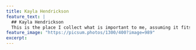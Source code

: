 ```yaml
---
title: Kayla Hendrickson
feature_text: |
  ## Kayla Hendrickson
  This is the place I collect what is important to me, assuming it fits on a web page.
feature_image: "https://picsum.photos/1300/400?image=989"
excerpt: 
---
```


